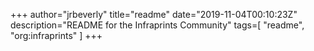 +++
author="jrbeverly"
title="readme"
date="2019-11-04T00:10:23Z"
description="README for the Infraprints Community"
tags=[
  "readme",
  "org:infraprints"
]
+++

